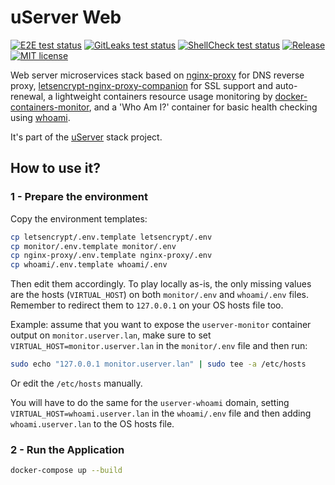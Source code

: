 # uServer Web

[![E2E test status](https://github.com/ferdn4ndo/userver-web/actions/workflows/test_e2e.yml/badge.svg?branch=main)](https://github.com/ferdn4ndo/userver-web/actions)
[![GitLeaks test status](https://github.com/ferdn4ndo/userver-web/actions/workflows/test_code_leaks.yml/badge.svg?branch=main)](https://github.com/ferdn4ndo/userver-web/actions)
[![ShellCheck test status](https://github.com/ferdn4ndo/userver-web/actions/workflows/test_code_quality.yml/badge.svg?branch=main)](https://github.com/ferdn4ndo/userver-web/actions)
[![Release](https://img.shields.io/github/v/release/ferdn4ndo/userver-web)](https://github.com/ferdn4ndo/userver-web/releases)
[![MIT license](https://img.shields.io/badge/license-MIT-brightgreen.svg)](https://opensource.org/licenses/MIT)

Web server microservices stack based on [nginx-proxy](https://github.com/nginx-proxy/nginx-proxy) for DNS reverse proxy, [letsencrypt-nginx-proxy-companion](https://github.com/nginx-proxy/docker-letsencrypt-nginx-proxy-companion) for SSL support and auto-renewal, a lightweight containers resource usage monitoring by [docker-containers-monitor](https://github.com/ferdn4ndo/docker-containers-monitor), and a 'Who Am I?' container for basic health checking using [whoami](https://github.com/traefik/whoami).

It's part of the [uServer](https://github.com/users/ferdn4ndo/projects/1) stack project.

## How to use it?

### 1 - Prepare the environment

Copy the environment templates:

```sh
cp letsencrypt/.env.template letsencrypt/.env
cp monitor/.env.template monitor/.env
cp nginx-proxy/.env.template nginx-proxy/.env
cp whoami/.env.template whoami/.env
```

Then edit them accordingly. To play locally as-is, the only missing values are the hosts (`VIRTUAL_HOST`) on both `monitor/.env` and `whoami/.env` files. Remember to redirect them to `127.0.0.1` on your OS hosts file too.

Example: assume that you want to expose the `userver-monitor` container output on `monitor.userver.lan`, make sure to set `VIRTUAL_HOST=monitor.userver.lan` in the `monitor/.env` file and then run:

```bash
sudo echo "127.0.0.1 monitor.userver.lan" | sudo tee -a /etc/hosts
```

Or edit the `/etc/hosts` manually.

You will have to do the same for the `userver-whoami` domain, setting `VIRTUAL_HOST=whoami.userver.lan` in the `whoami/.env` file and then adding `whoami.userver.lan` to the OS hosts file.

### 2 - Run the Application

```sh
docker-compose up --build
```
